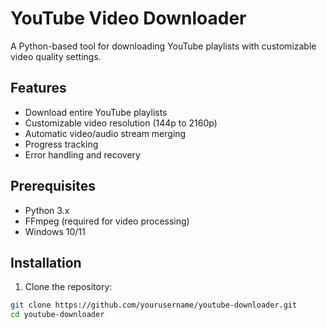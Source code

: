 # YouTube Video Downloader

A Python-based tool for downloading YouTube playlists with customizable video quality settings.

## Features

- Download entire YouTube playlists
- Customizable video resolution (144p to 2160p)
- Automatic video/audio stream merging
- Progress tracking
- Error handling and recovery

## Prerequisites

- Python 3.x
- FFmpeg (required for video processing)
- Windows 10/11

## Installation

1. Clone the repository:
```bash
git clone https://github.com/yourusername/youtube-downloader.git
cd youtube-downloader
